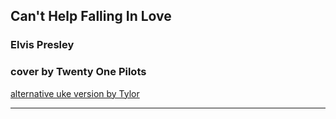 
## Can't Help Falling In Love
### Elvis Presley
### cover by Twenty One Pilots

[alternative uke version by Tylor](https://www.youtube.com/watch?v=6ThQkrXHdh4)

---

